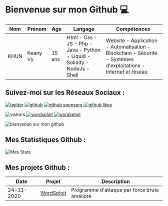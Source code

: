 # Bienvenue sur mon Github 💻
| Nom | Prénom | Age | Langage | Compétences |
|---  |---     |---  |---      |---
| KHUN | Keany Vy | 15 ans | Html - Css - JS - Php - Java - Python - Liquid - Solidity - NodeJs - Shell | Website - Application - Automatisation - Blockchain - Sécurité - Systèmes d'exploitations - Internet et réseau |

## Suivez-moi sur les Réseaux Sociaux :  
[![twitter](https://img.shields.io/twitter/follow/thisiskeanyvy?style=social)](https://twitter.com/thisiskeanyvy)
[![github](https://img.shields.io/github/followers/thisiskeanyvy?style=social)](https://github.com/thisiskeanyvy)
[![github sponsors](https://img.shields.io/github/sponsors/thisiskeanyvy?style=social)](https://github.com/thisiskeanyvy)
[![github likes](https://img.shields.io/github/stars/thisiskeanyvy?style=social)](https://github.com/thisiskeanyvy)

![visitors](https://visitor-badge.glitch.me/badge?page_id=page.id=thisiskeanyvy.thisiskeanyvy)
[![wordsploit](https://img.shields.io/github/languages/top/thisiskeanyvy/wordsploit)](https://github.com/thisiskeanyvy/wordsploit)
[![wordsploit](https://img.shields.io/github/license/thisiskeanyvy/wordsploit)](https://github.com/thisiskeanyvy/wordsploit)

![bienvenue sur mon github](https://zupimages.net/up/20/48/5vkf.gif)

## Mes Statistiques Github :  
![Mes Stats](https://github-readme-stats.vercel.app/api?username=thisiskeanyvy&show_icons=true&theme=radical)

## Mes projets Github :
| Date | Projet | Description |
|---   |---     |---          |
| 24-11-2020 | [WordSploit](https://github.com/thisiskeanyvy/wordsploit) | Programme d'attaque par force brute amélioré |
